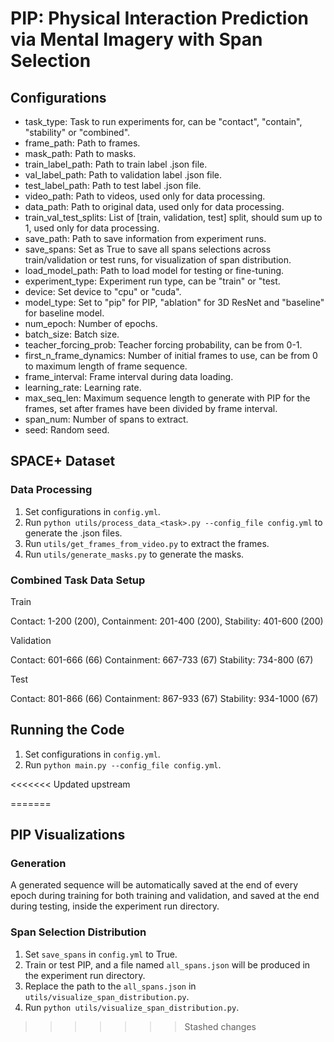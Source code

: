 # PIP: Physical Interaction Prediction via Mental Imagery with Span Selection

## Configurations
- task_type: Task to run experiments for, can be "contact", "contain", "stability" or "combined".
- frame_path: Path to frames.
- mask_path: Path to masks.
- train_label_path: Path to train label .json file.
- val_label_path: Path to validation label .json file.
- test_label_path: Path to test label .json file.
- video_path: Path to videos, used only for data processing.
- data_path: Path to original data, used only for data processing.
- train_val_test_splits: List of [train, validation, test] split, should sum up to 1, used only for data processing.
- save_path: Path to save information from experiment runs.
- save_spans: Set as True to save all spans selections across train/validation or test runs, for visualization of span distribution.
- load_model_path: Path to load model for testing or fine-tuning.
- experiment_type: Experiment run type, can be "train" or "test.
- device: Set device to "cpu" or "cuda".
- model_type: Set to "pip" for PIP, "ablation" for 3D ResNet and "baseline" for baseline model.
- num_epoch: Number of epochs.
- batch_size: Batch size.
- teacher_forcing_prob: Teacher forcing probability, can be from 0-1.
- first_n_frame_dynamics: Number of initial frames to use, can be from 0 to maximum length of frame sequence.
- frame_interval: Frame interval during data loading.
- learning_rate: Learning rate.
- max_seq_len: Maximum sequence length to generate with PIP for the frames, set after frames have been divided by frame interval.
- span_num: Number of spans to extract.
- seed: Random seed.

## SPACE+ Dataset
### Data Processing
1. Set configurations in `config.yml`.
2. Run `python utils/process_data_<task>.py --config_file config.yml` to generate the .json files.
3. Run `utils/get_frames_from_video.py` to extract the frames.
4. Run `utils/generate_masks.py` to generate the masks.

### Combined Task Data Setup
Train

Contact: 1-200 (200),
Containment: 201-400 (200),
Stability: 401-600 (200)

Validation

Contact: 601-666 (66)
Containment: 667-733 (67)
Stability: 734-800 (67)

Test

Contact: 801-866 (66)
Containment: 867-933 (67)
Stability: 934-1000 (67)

## Running the Code
1. Set configurations in `config.yml`.
2. Run `python main.py --config_file config.yml`.

<<<<<<< Updated upstream

=======
## PIP Visualizations
### Generation
A generated sequence will be automatically saved at the end of every epoch during training for both training and validation, and saved at the end during testing, inside the experiment run directory.

### Span Selection Distribution 
1. Set `save_spans` in `config.yml` to True.
2. Train or test PIP, and a file named `all_spans.json` will be produced in the experiment run directory.
3. Replace the path to the `all_spans.json` in `utils/visualize_span_distribution.py`.
4. Run `python utils/visualize_span_distribution.py`.
>>>>>>> Stashed changes
